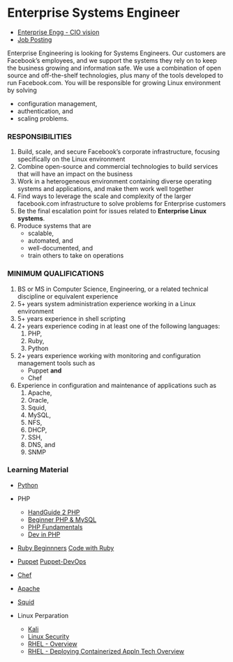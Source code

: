# Enterprise Systems Engineer
- [Enterprise Engg - CIO vision](https://www.facebook.com/careers/life/enterprise-engineering-through-the-eyes-of-our-cio)
- [Job Posting](https://www.facebook.com/careers/jobs/853924371613228/)

Enterprise Engineering is looking for Systems Engineers. Our customers are Facebook’s employees, and we support the systems they rely on to keep the business growing and information safe. We use a combination of open source and off-the-shelf technologies, plus many of the tools developed to run Facebook.com. You will be responsible for growing Linux environment by solving 
  - configuration management, 
  - authentication, and 
  - scaling problems.

### RESPONSIBILITIES
1. Build, scale, and secure Facebook’s corporate infrastructure, focusing specifically on the Linux environment
1. Combine open-source and commercial technologies to build services that will have an impact on the business
1. Work in a heterogeneous environment containing diverse operating systems and applications, and make them work well together
1. Find ways to leverage the scale and complexity of the larger facebook.com infrastructure to solve problems for Enterprise customers
1. Be the final escalation point for issues related to <b>Enterprise Linux systems</b>.
1. Produce systems that are 
   - scalable, 
   - automated, and 
   - well-documented, and 
   - train others to take on operations

### MINIMUM QUALIFICATIONS
1. BS or MS in Computer Science, Engineering, or a related technical discipline or equivalent experience
1. 5+ years system administration experience working in a Linux environment
1. 5+ years experience in shell scripting
1. 2+ years experience coding in at least one of the following languages: 
   1. PHP, 
   1. Ruby, 
   1. Python
1. 2+ years experience working with monitoring and configuration management tools such as 
   - Puppet <b>and</b> 
   - Chef
1. Experience in configuration and maintenance of applications such as 
   1. Apache, 
   1. Oracle, 
   1. Squid, 
   1. MySQL, 
   1. NFS, 
   1. DHCP, 
   1. SSH, 
   1. DNS, and 
   1. SNMP


### Learning Material
- [Python](https://www.udemy.com/learn-python-by-building-a-blockchain-cryptocurrency/)
- PHP
  - [HandGuide 2 PHP](https://www.udemy.com/course-dashboard-redirect/?course_id=130064)
  - [Beginner PHP & MySQL](https://www.udemy.com/course-dashboard-redirect/?course_id=9711)
  - [PHP Fundamentals](https://www.udemy.com/learn-php-fundamentals-from-scratch/) 
  - [Dev in PHP](https://www.udemy.com/web-apps-with-php-and-atk/)

- [Ruby Beginnners](https://www.udemy.com/ruby-for-absolute-beginners/) [Code with Ruby](https://www.udemy.com/learn-to-code-with-ruby-lang/)
- [Puppet](https://www.udemy.com/draft/1317502/) [Puppet-DevOps](https://www.udemy.com/learn-puppet/)
- [Chef](https://www.udemy.com/chef-fundamentals-a-recipe-for-automating-infrastructure/)
- [Apache](https://www.udemy.com/apache-web-server-administration/)
- [Squid](https://www.udemy.com/squid-proxy-server/)
- Linux Perparation
  - [Kali](https://www.udemy.com/kali-linux-tutorial-for-beginners/)
  - [Linux Security](https://www.udemy.com/linux-security-the-complete-iptables-firewall-guide/)
  - [RHEL - Overview](https://www.udemy.com/red-hat-enterprise-linux-technical-overview/learn/)
  - [RHEL - Deploying Containerized Appln Tech Overview](https://www.udemy.com/course-dashboard-redirect/?course_id=946342)
